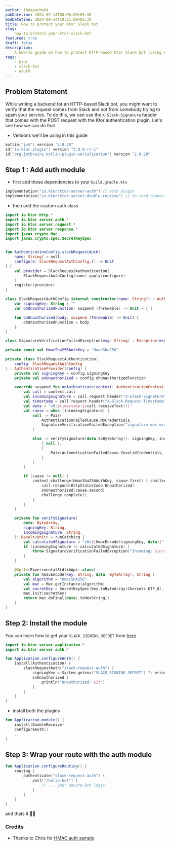```yaml
---
author: theapache64
pubDatetime: 2024-09-14T00:00:00+05:30
modDatetime: 2024-09-14T18:25:00+05:30
title: How to protect your Ktor Slack bot
slug: 
    how-to-protect-your-ktor-slack-bot
featured: true
draft: false
description: 
    A how-to guide on how to protect HTTP-based Ktor Slack bot (using HMAC)
tags:
    - ktor
    - slack-bot
    - oauth
---
```


## Problem Statement
While writing a backend for an HTTP-based Slack bot, you might want to verify that the request comes from Slack and not from somebody trying to spam your service. To do this, we can use the `X-Slack-Signature` header that comes with the POST request  with the Ktor authentication plugin. Let's see how we can do that

- Versions we'll be using in this guide

```kotlin
kotlin("jvm") version "2.0.20"
id("io.ktor.plugin") version "3.0.0-rc-1"
id("org.jetbrains.kotlin.plugin.serialization") version "2.0.20"
```

## Step 1 : Add auth module


- first add these dependencies to your `build.gradle.kts`

```kotlin
implementation("io.ktor:ktor-server-auth") // auth plugin
implementation("io.ktor:ktor-server-double-receive") // to read request body multipe times
```

- then add the custom auth class

```kotlin
import io.ktor.http.*
import io.ktor.server.auth.*
import io.ktor.server.request.*
import io.ktor.server.response.*
import javax.crypto.Mac
import javax.crypto.spec.SecretKeySpec


fun AuthenticationConfig.slackRequestAuth(
    name: String? = null,
    configure: SlackRequestAuthConfig.() -> Unit
) {
    val provider = SlackRequestAuthentication(
        SlackRequestAuthConfig(name).apply(configure)
    )
    register(provider)
}

class SlackRequestAuthConfig internal constructor(name: String?) : AuthenticationProvider.Config(name) {
    var signingKey: String = ""
    var ohUnauthorizedFunction: suspend (Throwable) -> Unit = { }

    fun onUnauthorized(body: suspend (Throwable) -> Unit) {
        ohUnauthorizedFunction = body
    }
}

class SignatureVerificationFailedException(msg: String) : Exception(msg)

private const val HmacSha256AuthKey = "HmacSha256"

private class SlackRequestAuthentication(
    config: SlackRequestAuthConfig
) : AuthenticationProvider(config) {
    private val signingKey = config.signingKey
    private val onUnauthorized = config.ohUnauthorizedFunction

    override suspend fun onAuthenticate(context: AuthenticationContext) {
        val call = context.call
        val incomingSignature = call.request.header("X-Slack-Signature")
        val timestamp = call.request.header("X-Slack-Request-Timestamp")?.toLong()
        val data = "v0:$timestamp:${call.receiveText()}"
        val cause = when (incomingSignature) {
            null -> Pair(
                AuthenticationFailedCause.NoCredentials,
                SignatureVerificationFailedException("signature was missing or empty")
            )

            else -> verifySignature(data.toByteArray(), signingKey, incomingSignature).fold(
                { null },
                {
                    Pair(AuthenticationFailedCause.InvalidCredentials, it)
                }
            )
        }

        if (cause != null) {
            context.challenge(HmacSha256AuthKey, cause.first) { challenge, _ ->
                call.respond(HttpStatusCode.Unauthorized)
                onUnauthorized(cause.second)
                challenge.complete()
            }
        }
    }

    private fun verifySignature(
        data: ByteArray,
        signingKey: String,
        incomingSignature: String,
    ): Result<Unit> = runCatching {
        val calculatedSignature = "v0=${hmacEncode(signingKey, data)}"
        if (incomingSignature != calculatedSignature) {
            throw SignatureVerificationFailedException("Incoming: $incomingSignature, Calculated: $calculatedSignature")
        }
    }

    @OptIn(ExperimentalStdlibApi::class)
    private fun hmacEncode(key: String, data: ByteArray): String {
        val algorithm = "HmacSHA256"
        val mac = Mac.getInstance(algorithm)
        val secretKey = SecretKeySpec(key.toByteArray(Charsets.UTF_8), algorithm)
        mac.init(secretKey)
        return mac.doFinal(data).toHexString()
    }
}
```

## Step 2: Install the module

You can learn how to get your `SLACK_SIGNING_SECRET` from [here](https://api.slack.com/authentication/verifying-requests-from-slack#validating-a-request)

```kotlin
import io.ktor.server.application.*
import io.ktor.server.auth.*

fun Application.configureAuth() {
    install(Authentication) {
        slackRequestAuth("slack-request-auth") {
            signingKey = System.getenv("SLACK_SIGNING_SECRET") ?: error("SLACK_SIGNING_SECRET is missing")
            onUnauthorized {
                println("Unauthorized: $it")
            }
        }
    }
}
```

- install both the plugins

```kotlin
fun Application.module() {
    install(DoubleReceive)
    configureAuth()
    ...
}
```

## Step 3: Wrap your route with the auth module

```kotlin
fun Application.configureRouting() {
    routing {
        authenticate("slack-request-auth") {
            post("/hello-bot") {
                // ... your secure bot logic
            }
        }
    }
}
```
and thats it 🤷‍♂️

### Credits

- Thanks to Chris for [HMAC auth sample](https://github.com/chrsblck/ktor-hmac-auth)
